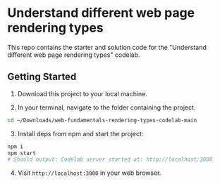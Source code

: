# Understand different web page rendering types

This repo contains the starter and solution code for the "Understand different web page rendering types" codelab.

## Getting Started

1. Download this project to your local machine.

2. In your terminal, navigate to the folder containing the project.

```sh
cd ~/Downloads/web-fundamentals-rendering-types-codelab-main
```

3. Install deps from npm and start the project:

```sh
npm i
npm start
# Should output: Codelab server started at: http://localhost:3000
```

4. Visit `http://localhost:3000` in your web browser.
